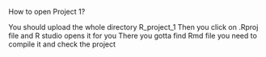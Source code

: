 
How to open Project 1?

You should upload the whole directory R_project_1 Then you click on .Rproj file and R studio opens it for you There you gotta find Rmd file you need to compile it and check the project
